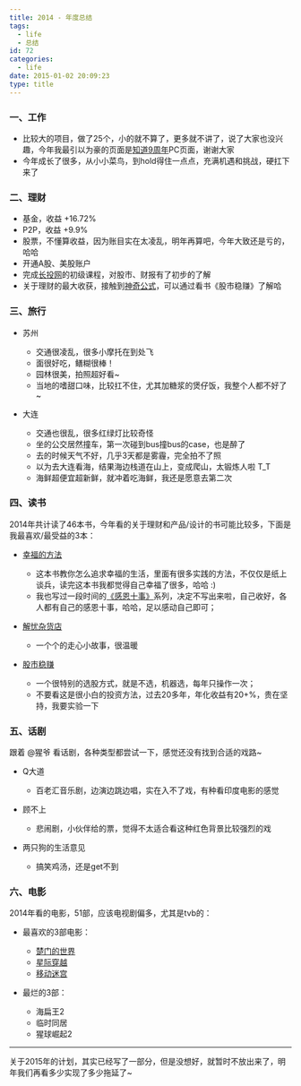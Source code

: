 ```yaml
---
title: 2014 - 年度总结
tags:
  - life
  - 总结
id: 72
categories:
  - life
date: 2015-01-02 20:09:23
type: title
---
```


### 一、工作

*   比较大的项目，做了25个，小的就不算了，更多就不讲了，说了大家也没兴趣，今年我最引以为豪的页面是[知道9周年](http://zhidao.baidu.com/s/9-year/)PC页面，谢谢大家
*   今年成长了很多，从小小菜鸟，到hold得住一点点，充满机遇和挑战，硬扛下来了

### 二、理财

*   基金，收益 +16.72%
*   P2P，收益 +9.9%
*   股票，不懂算收益，因为账目实在太凌乱，明年再算吧，今年大致还是亏的，哈哈
*   开通A股、美股账户
*   完成[长投网](http://www.ichangtou.net/)的初级课程，对股市、财报有了初步的了解
*   关于理财的最大收获，接触到[神奇公式](http://www.magicformulainvesting.com)，可以通过看书《股市稳赚》了解哈

### 三、旅行

*   苏州

    *   交通很凌乱，很多小摩托在到处飞
    *   面很好吃，鳝糊很棒！
    *   园林很美，拍照超好看~
    *   当地的嗜甜口味，比较扛不住，尤其加糖浆的煲仔饭，我整个人都不好了~

*   大连

    *   交通也很乱，很多红绿灯比较奇怪
    *   坐的公交居然撞车，第一次碰到bus撞bus的case，也是醉了
    *   去的时候天气不好，几乎3天都是雾霾，完全拍不了照
    *   以为去大连看海，结果海边栈道在山上，变成爬山，太锻炼人啦 T_T
    *   海鲜超便宜超新鲜，就冲着吃海鲜，我还是愿意去第二次

### 四、读书

2014年共计读了46本书，今年看的关于理财和产品/设计的书可能比较多，下面是我最喜欢/最受益的3本：

*   [幸福的方法](http://book.douban.com/subject/20480823/)

    *   这本书教你怎么追求幸福的生活，里面有很多实践的方法，不仅仅是纸上谈兵，读完这本书我都觉得自己幸福了很多，哈哈 :)
    *   我也写过一段时间的[《感恩十事》](/2014/12/06/touching10/)系列，决定不写出来啦，自己收好，各人都有自己的感恩十事，哈哈，足以感动自己即可；

*   [解忧杂货店](http://book.douban.com/subject/25862578/)

    *   一个个的走心小故事，很温暖

*   [股市稳赚](http://book.douban.com/subject/2045899/)

    *   一个很特别的选股方式，就是不选，机器选，每年只操作一次；
    *   不要看这是很小白的投资方法，过去20多年，年化收益有20+%，贵在坚持，我要实验一下

### 五、话剧

跟着 @猩爷 看话剧，各种类型都尝试一下，感觉还没有找到合适的戏路~

*   Q大道

    *   百老汇音乐剧，边演边跳边唱，实在入不了戏，有种看印度电影的感觉

*   顾不上

    *   悲闹剧，小伙伴给的票，觉得不太适合看这种红色背景比较强烈的戏

*   两只狗的生活意见

    *   搞笑鸡汤，还是get不到

### 六、电影

2014年看的电影，51部，应该电视剧偏多，尤其是tvb的：

*   最喜欢的3部电影：

    *   [楚门的世界](http://movie.douban.com/subject/1292064/)
    *   [星际穿越](http://movie.douban.com/subject/1889243/)
    *   [移动迷宫](http://movie.douban.com/subject/21349345/)

*   最烂的3部：

    *   海扁王2
    *   临时同居
    *   猩球崛起2

* * *

关于2015年的计划，其实已经写了一部分，但是没想好，就暂时不放出来了，明年我们再看多少实现了多少拖延了~